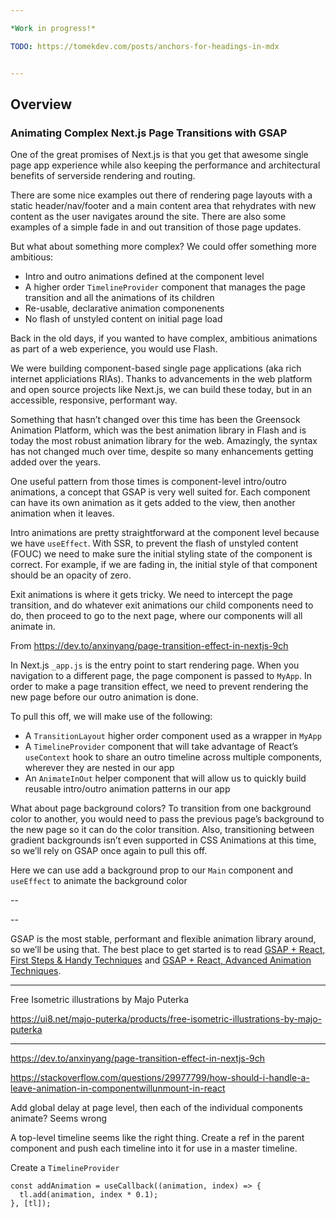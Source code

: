 ```yaml
---

*Work in progress!*

TODO: https://tomekdev.com/posts/anchors-for-headings-in-mdx


---
```


## Overview

### Animating Complex Next.js Page Transitions with GSAP

One of the great promises of Next.js is that you get that awesome single page app experience while also keeping the performance and architectural benefits of serverside rendering and routing.

There are some nice examples out there of rendering page layouts with a static header/nav/footer and a main content area that rehydrates with new content as the user navigates around the site. There are also some examples of a simple fade in and out transition of those page updates.

But what about something more complex? We could offer something more ambitious:

- Intro and outro animations defined at the component level
- A higher order `TimelineProvider` component that manages the page transition and all the animations of its children
- Re-usable, declarative animation componenents
- No flash of unstyled content on initial page load

Back in the old days, if you wanted to have complex, ambitious animations as part of a web experience, you would use Flash.

We were building component-based single page applications (aka rich internet appliciations RIAs). Thanks to advancements in the web platform and open source projects like Next.js, we can build these today, but in an accessible, responsive, performant way.

Something that hasn’t changed over this time has been the Greensock Animation Platform, which was the best animation library in Flash and is today the most robust animation library for the web. Amazingly, the syntax has not changed much over time, despite so many enhancements getting added over the years.

One useful pattern from those times is component-level intro/outro animations, a concept that GSAP is very well suited for. Each component can have its own animation as it gets added to the view, then another animation when it leaves.

Intro animations are pretty straightforward at the component level because we have `useEffect`. With SSR, to prevent the flash of unstyled content (FOUC) we need to make sure the initial styling state of the component is correct. For example, if we are fading in, the initial style of that component should be an opacity of zero.

Exit animations is where it gets tricky. We need to intercept the page transition, and do whatever exit animations our child components need to do, then proceed to go to the next page, where our components will all animate in.

From https://dev.to/anxinyang/page-transition-effect-in-nextjs-9ch

In Next.js `_app.js` is the entry point to start rendering page. When you navigation to a different page, the page component is passed to `MyApp`. In order to make a page transition effect, we need to prevent rendering the new page before our outro animation is done.

To pull this off, we will make use of the following:

- A `TransitionLayout` higher order component used as a wrapper in `MyApp`
- A `TimelineProvider` component that will take advantage of React’s `useContext` hook to share an outro  timeline across multiple components, wherever they are nested in our app
- An `AnimateInOut` helper component that will allow us to quickly build reusable intro/outro animation patterns in our app

What about page background colors? To transition from one background color to another, you would need to pass the previous page’s background to the new page so it can do the color transition. Also, transitioning between gradient backgrounds isn’t even supported in CSS Animations at this time, so we’ll rely on GSAP once again to pull this off.

Here we can use add a background prop to our `Main` component and `useEffect` to animate the background color

--



--

GSAP is the most stable, performant and flexible animation library around, so we’ll be using that. The best place to get started is to read [GSAP + React, First Steps & Handy Techniques](https://greensock.com/react) and [GSAP + React, Advanced Animation Techniques](https://greensock.com/react-advanced).


----

Free Isometric illustrations by Majo Puterka

https://ui8.net/majo-puterka/products/free-isometric-illustrations-by-majo-puterka

----

https://dev.to/anxinyang/page-transition-effect-in-nextjs-9ch

https://stackoverflow.com/questions/29977799/how-should-i-handle-a-leave-animation-in-componentwillunmount-in-react

Add global delay at page level, then each of the individual components animate? Seems wrong

A top-level timeline seems like the right thing. Create a ref in the parent component and push each timeline into it for use in a master timeline. 

Create a `TimelineProvider`

```
const addAnimation = useCallback((animation, index) => {    
  tl.add(animation, index * 0.1);
}, [tl]);
```